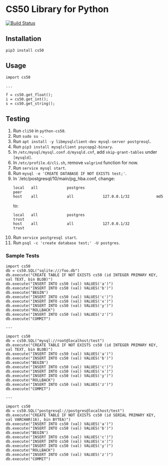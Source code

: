 # CS50 Library for Python

[![Build Status](https://travis-ci.com/cs50/python-cs50.svg?branch=master)](https://travis-ci.org/cs50/python-cs50)

## Installation

```
pip3 install cs50
```

## Usage

```
import cs50

...

f = cs50.get_float();
i = cs50.get_int();
s = cs50.get_string();
```

## Testing

1. Run `cli50` in `python-cs50`.
1. Run `sudo su -`.
1. Run `apt install -y libmysqlclient-dev mysql-server postgresql`.
1. Run `pip3 install mysqlclient psycopg2-binary`.
1. In `/etc/mysql/mysql.conf.d/mysqld.cnf`, add `skip-grant-tables` under `[mysqld]`.
1. In `/etc/profile.d/cli.sh`, remove `valgrind` function for now.
1. Run `service mysql start`.
1. Run `mysql -e 'CREATE DATABASE IF NOT EXISTS test;'`.
1. In `/etc/postgresql/10/main/pg_hba.conf, change:
   ```
   local   all             postgres                                peer
   host    all             all             127.0.0.1/32            md5
   ```
   to:
   ```
   local   all             postgres                                trust
   host    all             all             127.0.0.1/32            trust
   ```
1. Run `service postgresql start`.
1. Run `psql -c 'create database test;' -U postgres`.

### Sample Tests

```
import cs50
db = cs50.SQL("sqlite:///foo.db")
db.execute("CREATE TABLE IF NOT EXISTS cs50 (id INTEGER PRIMARY KEY, val TEXT, bin BLOB)")
db.execute("INSERT INTO cs50 (val) VALUES('a')")
db.execute("INSERT INTO cs50 (val) VALUES('b')")
db.execute("BEGIN")
db.execute("INSERT INTO cs50 (val) VALUES('c')")
db.execute("INSERT INTO cs50 (val) VALUES('x')")
db.execute("INSERT INTO cs50 (val) VALUES('y')")
db.execute("ROLLBACK")
db.execute("INSERT INTO cs50 (val) VALUES('z')")
db.execute("COMMIT")

---

import cs50
db = cs50.SQL("mysql://root@localhost/test")
db.execute("CREATE TABLE IF NOT EXISTS cs50 (id INTEGER PRIMARY KEY, val TEXT, bin BLOB)")
db.execute("INSERT INTO cs50 (val) VALUES('a')")
db.execute("INSERT INTO cs50 (val) VALUES('b')")
db.execute("BEGIN")
db.execute("INSERT INTO cs50 (val) VALUES('c')")
db.execute("INSERT INTO cs50 (val) VALUES('x')")
db.execute("INSERT INTO cs50 (val) VALUES('y')")
db.execute("ROLLBACK")
db.execute("INSERT INTO cs50 (val) VALUES('z')")
db.execute("COMMIT")

---

import cs50
db = cs50.SQL("postgresql://postgres@localhost/test")
db.execute("CREATE TABLE IF NOT EXISTS cs50 (id SERIAL PRIMARY KEY, val VARCHAR(16), bin BYTEA)")
db.execute("INSERT INTO cs50 (val) VALUES('a')")
db.execute("INSERT INTO cs50 (val) VALUES('b')")
db.execute("BEGIN")
db.execute("INSERT INTO cs50 (val) VALUES('c')")
db.execute("INSERT INTO cs50 (val) VALUES('x')")
db.execute("INSERT INTO cs50 (val) VALUES('y')")
db.execute("ROLLBACK")
db.execute("INSERT INTO cs50 (val) VALUES('z')")
db.execute("COMMIT")
```
